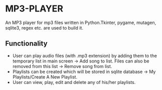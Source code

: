 # MP3-PLAYER

An MP3 player for mp3 files written in Python.Tkinter, pygame, mutagen, sqlite3, regex etc. are used to build it.
## Functionality 
- User can play audio files (with .mp3 extension) by adding them to the temporary list in main screen -> Add song to list. 
Files can also be removed from this list -> Remove song from list.
- Playlists can be created which will be stored in sqlite database -> My Playlists/Create A New Playlist.
- User can view, play, edit and delete any of his/her playlists.
